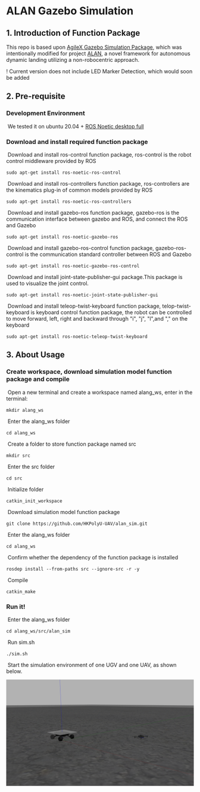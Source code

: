 # ALAN Gazebo Simulation


## 1.	Introduction of Function Package
This repo is based upon [AgileX Gazebo Simulation Package](https://github.com/agilexrobotics/ugv_gazebo_sim), which was intentionally modified for project [ALAN](https://github.com/pattylo/alan), a novel framework for autonomous dynamic landing utilizing a non-robocentric approach. </br>

! Current version does not include LED Marker Detection, which would soon be added

## 2.	Pre-requisite

### Development Environment

​   We tested it on ubuntu 20.04 + [ROS Noetic desktop full](http://wiki.ros.org/noetic/Installation/Ubuntu)

### Download and install required function package

​	Download and install ros-control function package, ros-control is the robot control middleware provided by ROS

```
sudo apt-get install ros-noetic-ros-control
```

​	Download and install ros-controllers function package, ros-controllers are the kinematics plug-in of common models provided by ROS

```
sudo apt-get install ros-noetic-ros-controllers
```

​	Download and install gazebo-ros function package, gazebo-ros is the communication interface between gazebo and ROS, and connect the ROS and Gazebo

```
sudo apt-get install ros-noetic-gazebo-ros
```

​	Download and install gazebo-ros-control function package, gazebo-ros-control is the communication standard controller between ROS and Gazebo

```
sudo apt-get install ros-noetic-gazebo-ros-control
```

​	Download and install joint-state-publisher-gui package.This package is used to visualize the joint control.

```
sudo apt-get install ros-noetic-joint-state-publisher-gui 
```

​	Download and install teleop-twist-keyboard function package, telop-twist-keyboard is keyboard control function package, the robot can be controlled to move forward, left, right and backward through "i", "j", "l",and "," on the keyboard

```
sudo apt-get install ros-noetic-teleop-twist-keyboard 
```



## 3.	About Usage

### Create workspace, download simulation model function package and compile

​		Open a new terminal and create a workspace named alang_ws, enter in the terminal:

```
mkdir alang_ws
```

​		Enter the alang_ws folder

```
cd alang_ws
```

​		Create a folder to store function package named src

```
mkdir src
```

​		Enter the src folder

```
cd src
```

​		Initialize folder

```
catkin_init_workspace
```

​		Download simulation model function package

```
git clone https://github.com/HKPolyU-UAV/alan_sim.git
```

​		Enter the alang_ws folder

```
cd alang_ws
```

​		Confirm whether the dependency of the function package is installed
```
rosdep install --from-paths src --ignore-src -r -y 
```

​		Compile

```
catkin_make
```



### Run it!

​	Enter the alang_ws folder

```
cd alang_ws/src/alan_sim
```

​	Run sim.sh

```
./sim.sh
```

​	Start the simulation environment of one UGV and one UAV, as shown below.
</br>

![img](images/uav_ugv.png) 